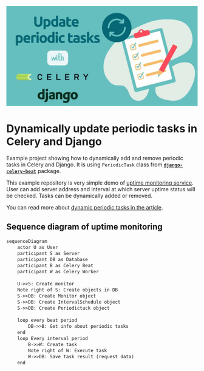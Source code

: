 
![](https://github.com/saasitive/dynamically-update-periodic-tasks/raw/main/media/banner.jpg)

# Dynamically update periodic tasks in Celery and Django

Example project showing how to dynamically add and remove periodic tasks in Celery and Django. It is using `PeriodicTask` class from [**`django-celery-beat`**](https://github.com/celery/django-celery-beat) package.

This example repository is very simple demo of [uptime monitoring service](https://monitor-uptime.com). User can add server address and interval at which server uptime status will be checked. Tasks can be dynamically added or removed.

You can read more about [dynamic periodic tasks in the article](https://saasitive.com/tutorial/dynamically-update-periodic-tasks-celery/).


## Sequence diagram of uptime monitoring 

```mermaid
sequenceDiagram
    actor U as User
    participant S as Server
    participant DB as Database
    participant B as Celery Beat
    participant W as Celery Worker
    
    U->>S: Create monitor 
    Note right of S: Create objects in DB
    S->>DB: Create Monitor object
    S->>DB: Create IntervalSchedule object
    S->>DB: Create Periodictack object
    
    loop every beat period
        DB->>B: Get info about periodic tasks
    end
    loop Every interval period
        B->>W: Create task
        Note right of W: Execute task
        W->>DB: Save task result (request data)
    end 
    
```
